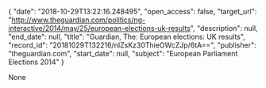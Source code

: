 {
  "date": "2018-10-29T13:22:16.248495", 
  "open_access": false, 
  "target_url": "http://www.theguardian.com/politics/ng-interactive/2014/may/25/european-elections-uk-results", 
  "description": null, 
  "end_date": null, 
  "title": "Guardian, The: European elections: UK results", 
  "record_id": "20181029T132216/nIZsKz30ThieOWcZJp/6tA==", 
  "publisher": "theguardian.com", 
  "start_date": null, 
  "subject": "European Parliament Elections 2014"
}

None